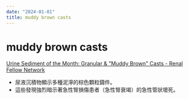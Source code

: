 ```yaml
---
date: "2024-01-01"
title: muddy brown casts
---
```


# muddy brown casts

[Urine Sediment of the Month: Granular & "Muddy Brown" Casts - Renal Fellow Network](https://www.renalfellow.org/2019/04/30/urine-sediment-of-the-month-granular-muddy-brown-casts/)
- 尿液沉積物顯示多種泥濘的棕色顆粒鑄件。
- 這些發現強烈暗示著急性腎損傷患者（急性腎衰竭）的急性管狀壞死。

